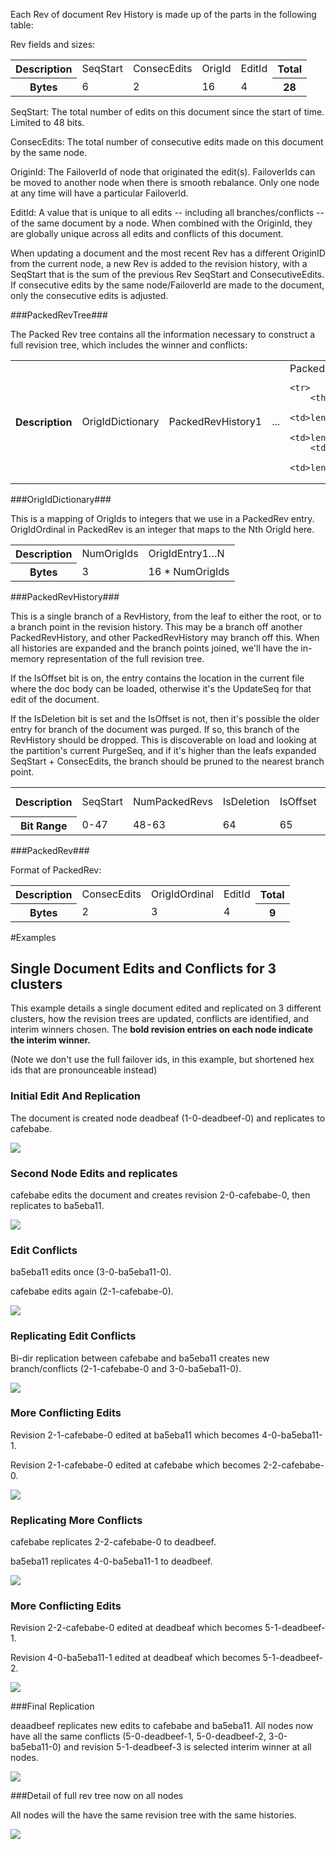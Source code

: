 
Each Rev of document Rev History is made up of the parts in the following table:

Rev fields and sizes:

<table>
	<tr>
		<th>Description
		<td>SeqStart
		<td>ConsecEdits
		<td>OrigId
		<td>EditId
		<th>Total
	<tr>
		<th>Bytes
		<td>6
		<td>2
		<td>16
		<td>4
		<th>28
</table>

SeqStart: The total number of edits on this document since the start of time. Limited to 48 bits.

ConsecEdits: The total number of consecutive edits made on this document by the same node.

OriginId: The FailoverId of node that originated the edit(s). FailoverIds can be moved to another node when there is smooth rebalance. Only one node at any time will have a particular FailoverId.

EditId: A value that is unique to all edits -- including all branches/conflicts -- of the same document by a node. When combined with the OriginId, they are globally unique across all edits and conflicts of this document.

When updating a document and the most recent Rev has a different OriginID from the current node, a new Rev is added to the revision history, with a SeqStart that is the sum of the previous Rev SeqStart and ConsecutiveEdits. If consecutive edits by the same node/FailoverId are made to the document, only the consecutive edits is adjusted.

###PackedRevTree###

The Packed Rev tree contains all the information necessary to construct a full revision tree, which includes the winner and conflicts:

<table>
	<tr>
		<th>Description
		<td>OrigIdDictionary
		<td>PackedRevHistory1
		<td>...
		<td>PackedRevHistoryN

	<tr>
		<th>Bytes
		<td>length(OrigIdDictionary)
		<td>length(PackedRevHistory1)
		<td>...
		<td>length(PackedRevHistoryN)
</table>

###OrigIdDictionary###

This is a mapping of OrigIds to integers that we use in a PackedRev entry. OrigIdOrdinal in PackedRev is an integer that maps to the Nth OrigId here.

<table>
	<tr>
		<th>Description
		<td>NumOrigIds
		<td>OrigIdEntry1…N
	<tr>
		<th>Bytes
		<td>3
		<td>16 * NumOrigIds
</table>

###PackedRevHistory###

This is a single branch of a RevHistory, from the leaf to either the root, or to a branch point in the revision history. This may be a branch off another PackedRevHistory, and other PackedRevHistory may branch off this. When all histories are expanded and the branch points joined, we'll have the in-memory representation of the full revision tree.

If the IsOffset bit is on, the entry contains the location in the current file where the doc body can be loaded, otherwise it's the UpdateSeq for that edit of the document.

If the IsDeletion bit is set and the IsOffset is not, then it's possible the older entry for branch of the document was purged. If so, this branch of the RevHistory should be dropped. This is discoverable on load and looking at the partition's current PurgeSeq, and if it's higher than the leafs expanded SeqStart + ConsecEdits, the branch should be pruned to the nearest branch point.

<table>
	<tr>
		<th>Description
		<td>SeqStart
		<td>NumPackedRevs
		<td>IsDeletion
		<td>IsOffset
		<td>DocBodyOffset or UpdateSeq
		<td>PackedRev1…N
	<tr>
		<th>Bit Range
		<td>0-47
		<td>48-63
		<td>64
		<td>65
		<td>66-93
		<td>94+
</table>

###PackedRev###

Format of PackedRev:

<table>
	<tr>
		<th>Description
		<td>ConsecEdits
		<td>OrigIdOrdinal
		<td>EditId
		<th>Total
	<tr>
		<th>Bytes
		<td>2
		<td>3
		<td>4
		<th>9
</table>



#Examples
## Single Document Edits and Conflicts for 3 clusters

This example details a single document edited and replicated on 3 different clusters, how the revision trees are updated, conflicts are identified, and interim winners chosen. The **bold revision entries on each node indicate the interim winner.**

(Note we don't use the full failover ids, in this example, but shortened hex ids that are pronounceable instead)

### Initial Edit And Replication
The document is created node deadbeaf (1-0-deadbeef-0) and replicates to cafebabe.

![](revtreesimages/a.png)

### Second Node Edits and replicates

cafebabe edits the document and creates revision 2-0-cafebabe-0, then replicates to ba5eba11.

![](revtreesimages/b.png)

### Edit Conflicts

ba5eba11 edits once (3-0-ba5eba11-0).

cafebabe edits again (2-1-cafebabe-0).

![](revtreesimages/c.png)

### Replicating Edit Conflicts
Bi-dir replication between cafebabe and ba5eba11 creates new branch/conflicts (2-1-cafebabe-0 and 3-0-ba5eba11-0).

![](revtreesimages/d.png)

### More Conflicting Edits

Revision 2-1-cafebabe-0 edited at ba5eba11 which becomes 4-0-ba5eba11-1.

Revision 2-1-cafebabe-0 edited at cafebabe which becomes 2-2-cafebabe-0.

![](revtreesimages/e.png)

### Replicating More Conflicts

cafebabe replicates 2-2-cafebabe-0 to deadbeef.

ba5eba11 replicates 4-0-ba5eba11-1 to deadbeef.

![](revtreesimages/f.png)

### More Conflicting Edits

Revision 2-2-cafebabe-0 edited at deadbeaf which becomes 5-1-deadbeef-1.

Revision 4-0-ba5eba11-1 edited at deadbeaf which becomes 5-1-deadbeef-2.

![](revtreesimages/g.png)

###Final Replication

deaadbeef replicates new edits to cafebabe and ba5eba11. All nodes now have all the same conflicts (5-0-deadbeef-1, 5-0-deadbeef-2, 3-0-ba5eba11-0) and revision 5-1-deadbeef-3 is selected interim winner at all nodes.

![](revtreesimages/h.png)

###Detail of full rev tree now on all nodes

All nodes will the have the same revision tree with the same histories.

![](revtreesimages/i.png)

